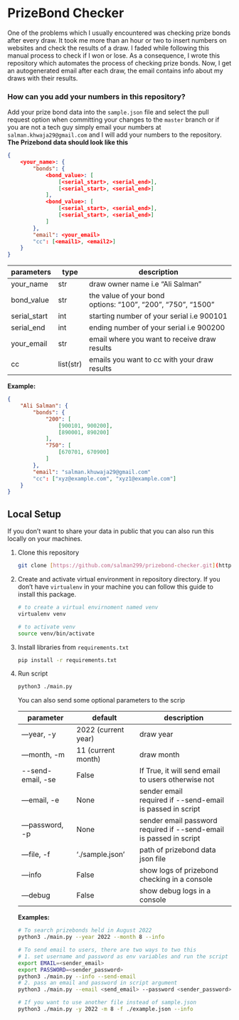# PrizeBond Checker

One of the problems which I usually encountered was checking prize bonds after every draw. It took me more than an hour or two to insert numbers on websites and check the results of a draw. I faded while following this manual process to check if I won or lose. As a consequence, I wrote this repository which automates the process of checking prize bonds. Now, I get an autogenerated email after each draw, the email contains info about my draws with their results.

### How can you add your numbers in this repository?

Add your prize bond data into the `sample.json` file and select the pull request option when committing your changes to the `master` branch or if you are not a tech guy simply email your numbers at `salman.khwaja29@gmail.com` and I will add your numbers to the repository. 
**The Prizebond data should look like this**

```json
{
	<your_name>: {
		"bonds": {
			<bond_value>: [
				[<serial_start>, <serial_end>],
				[<serial_start>, <serial_end>]
			],
			<bond_value>: [
				[<serial_start>, <serial_end>],
				[<serial_start>, <serial_end>]
			]
		},
		"email": <your_email>
		"cc": [<email1>, <email2>]
	}
}
```

| parameters | type | description |
| --- | --- | --- |
| your_name | str | draw owner name i.e “Ali Salman” |
| bond_value | str | the value of your bond </br> options: “100”, “200”, “750”, “1500” |
| serial_start | int | starting number of your serial i.e 900101 |
| serial_end | int | ending number of your serial i.e 900200 |
| your_email | str | email where you want to receive draw results |
| cc | list(str) | emails you want to cc with your draw results |

**Example:**

```json
{
	"Ali Salman": {
		"bonds": {
			"200": [
				[900101, 900200],
				[890001, 890200]
			],
			"750": [
				[670701, 670900]
			]
		},
		"email": "salman.khuwaja29@gmail.com"
		"cc": ["xyz@example.com", "xyz1@example.com"]
	}
}
```

## Local Setup

If you don’t want to share your data in public that you can also run this locally on your machines. 

1. Clone this repository
    
    ```bash
    git clone [https://github.com/salman299/prizebond-checker.git](https://github.com/salman299/prizebond-checker.git)
    ```
    
2. Create and activate virtual environment in repository directory. If you  don’t have `virtualenv` in your machine you can follow this guide to install this package.
    
    ```bash
    # to create a virtual envirnoment named venv
    virtualenv venv
    
    # to activate venv
    source venv/bin/activate
    ```
    
3. Install libraries from `requirements.txt`
    
    ```bash
    pip install -r requirements.txt
    ```
    
4. Run script
    
    ```bash
    python3 ./main.py
    ```
    
    You can also send some optional parameters to the scrip
    
    | parameter | default | description |
    | --- | --- | --- |
    | —year, -y | 2022 (current year) | draw year |
    | —month, -m | 11 (current month) | draw month |
    | --send-email, -se | False | If True, it will send email to users otherwise not |
    | —email, -e | None | sender email </br> required if --send-email is passed in script |
    | —password, -p | None | sender email password </br> required if --send-email is passed in script |
    | —file, -f | ‘./sample.json’ | path of prizebond data json file |
    | —info | False | show logs of prizebond checking in a console |
    | —debug | False | show debug logs in a console |
    
    **Examples:**
    
    ```bash
    # To search prizebonds held in August 2022
    python3 ./main.py --year 2022 --month 8 --info
    
    # To send email to users, there are two ways to two this
    # 1. set username and password as env variables and run the script
    export EMAIL=<sender_email>
    export PASSWORD=<sender_password>
    python3 ./main.py --info --send-email
    # 2. pass an email and password in script argument
    python3 ./main.py --email <send_email> --password <sender_password> --info --send-email
    
    # If you want to use another file instead of sample.json
    python3 ./main.py -y 2022 -m 8 -f ./example.json --info
    ```
